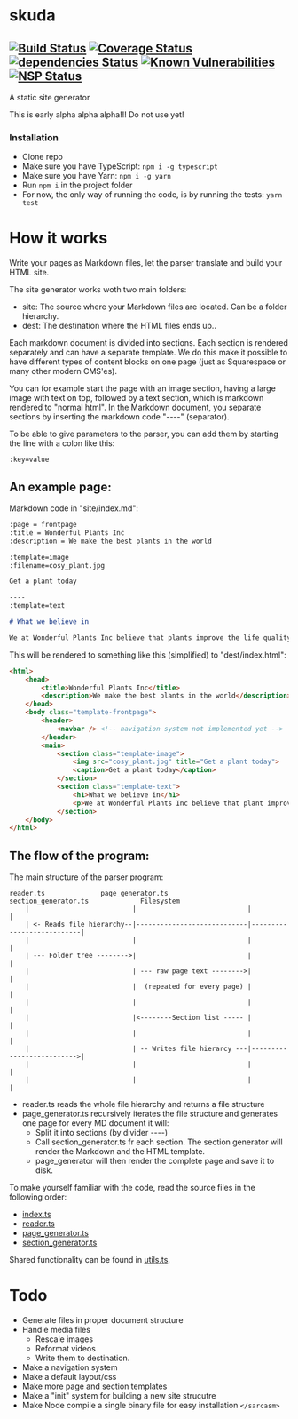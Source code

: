 # skuda
[![Build Status](https://travis-ci.org/jongelboga/skuda.svg?branch=master)](https://travis-ci.org/jongelboga/skuda)
[![Coverage Status](https://coveralls.io/repos/github/jongelboga/skuda/badge.svg?branch=master)](https://coveralls.io/github/jongelboga/skuda?branch=master)
[![dependencies Status](https://david-dm.org/jongelboga/skuda/status.svg)](https://david-dm.org/jongelboga/skuda)
[![Known Vulnerabilities](https://snyk.io/test/github/jongelboga/skuda/badge.svg?targetFile=package.json)](https://snyk.io/test/github/jongelboga/skuda?targetFile=package.json)
[![NSP Status](https://nodesecurity.io/orgs/jongelboga/projects/908e9fee-29bd-48b0-891b-5161b2184b48/badge)](https://nodesecurity.io/orgs/jongelboga/projects/908e9fee-29bd-48b0-891b-5161b2184b48)
----

A static site generator

This is early alpha alpha alpha!!! Do not use yet!

### Installation

* Clone repo
* Make sure you have TypeScript: ```npm i -g typescript```
* Make sure you have Yarn: ```npm i -g yarn```
* Run ```npm i``` in the project folder
* For now, the only way of running the code, is by running the tests: ```yarn test```

# How it works

Write your pages as Markdown files, let the parser translate and build your HTML site.

The site generator works woth two main folders:

- site: The source where your Markdown files are located. Can be a folder hierarchy.
- dest: The destination where the HTML files ends up..

Each markdown document is divided into sections. Each section is rendered separately and can have a separate template. We do this make it possible to have different types of content blocks on one page (just as Squarespace or many other modern CMS'es).

You can for example start the page with an image section, having a large image with text on top, followed by a text section, which is markdown rendered to "normal html". In the Markdown document, you separate sections by inserting the markdown code "----" (separator).

To be able to give parameters to the parser, you can add them by starting the line with a colon like this:

```
:key=value
```

## An example page:

Markdown code in "site/index.md":

```markdown
:page = frontpage
:title = Wonderful Plants Inc
:description = We make the best plants in the world

:template=image
:filename=cosy_plant.jpg

Get a plant today

----
:template=text

# What we believe in

We at Wonderful Plants Inc believe that plants improve the life quality of human beings

```

This will be rendered to something like this (simplified) to "dest/index.html":

```html
<html>
    <head>
        <title>Wonderful Plants Inc</title>
        <description>We make the best plants in the world</description>
    </head>
    <body class="template-frontpage">
        <header>
            <navbar /> <!-- navigation system not implemented yet -->
        </header>
        <main>
            <section class="template-image">
                <img src="cosy_plant.jpg" title="Get a plant today">
                <caption>Get a plant today</caption>
            </section>
            <section class="template-text">
                <h1>What we believe in</h1>
                <p>We at Wonderful Plants Inc believe that plant improve the life quality of human beings</p>
            </section>
    </body>
</html>
```

## The flow of the program:

The main structure of the parser program:

```
reader.ts              page_generator.ts           section_generator.ts             Filesystem
    |                          |                            |                           |
    | <- Reads file hierarchy--|----------------------------|---------------------------|
    |                          |                            |                           |
    | --- Folder tree -------->|                            |                           |
    |                          | --- raw page text -------->|                           |
    |                          |  (repeated for every page) |                           |
    |                          |                            |                           |
    |                          |<--------Section list ----- |                           |
    |                          |                            |                           |
    |                          | -- Writes file hierarcy ---|-------------------------->|
    |                          |                            |                           |
    |                          |                            |                           |
```

* reader.ts reads the whole file hierarchy and returns a file structure
* page_generator.ts recursively iterates the file structure and generates one page for every MD document it will:
    * Split it into sections (by divider ----)
    * Call section_generator.ts fr each section. The section generator will render the Markdown and the HTML template.
    * page_generator will then render the complete page and save it to disk.

To make yourself familiar with the code, read the source files in the following order:
- [index.ts](src/index.ts)
- [reader.ts](src/reader.ts)
- [page_generator.ts](src/page_generator.ts)
- [section_generator.ts](src/section_generator.ts)

Shared functionality can be found in [utils.ts](src/utils.ts).

# Todo

* Generate files in proper document structure
* Handle media files
    * Rescale images
    * Reformat videos
    * Write them to destination.
* Make a navigation system
* Make a default layout/css
* Make more page and section templates
* Make a "init" system for building a new site strucutre
* Make Node compile a single binary file for easy installation ```</sarcasm>```

